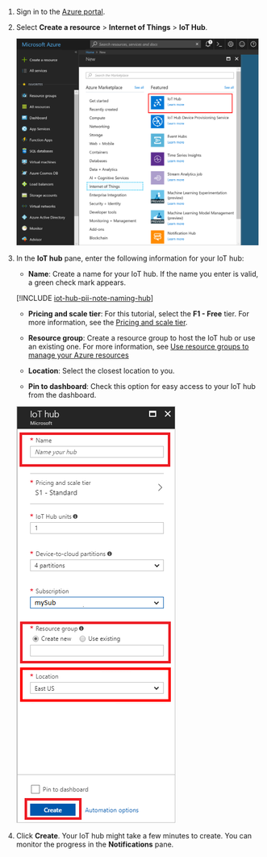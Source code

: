 1. Sign in to the [Azure portal][lnk-portal].
1. Select **Create a resource** > **Internet of Things** > **IoT Hub**.
   
    ![Screenshot of Azure portal navigation to IoT Hub][1]

1. In the **IoT hub** pane, enter the following information for your IoT hub:

   * **Name**: Create a name for your IoT hub. If the name you enter is valid, a green check mark appears.

   [!INCLUDE [iot-hub-pii-note-naming-hub](iot-hub-pii-note-naming-hub.md)]

   * **Pricing and scale tier**: For this tutorial, select the **F1 - Free** tier. For more information, see the [Pricing and scale tier][lnk-pricing].

   * **Resource group**: Create a resource group to host the IoT hub or use an existing one. For more information, see [Use resource groups to manage your Azure resources][lnk-resource-groups]

   * **Location**: Select the closest location to you.

   * **Pin to dashboard**: Check this option for easy access to your IoT hub from the dashboard.

    ![IoT hub window][2]

1. Click **Create**. Your IoT hub might take a few minutes to create. You can monitor the progress in the **Notifications** pane.
<!-- Images -->
[1]: ./media/iot-hub-create-hub/create-iot-hub1.png
[2]: ./media/iot-hub-create-hub/create-iot-hub2.png
<!-- Links -->
[lnk-portal]: https://portal.azure.n/
[lnk-pricing]: https://www.azure.cn/pricing/details/iot-hub/
[lnk-resource-groups]: ../articles/azure-resource-manager/resource-group-portal.md